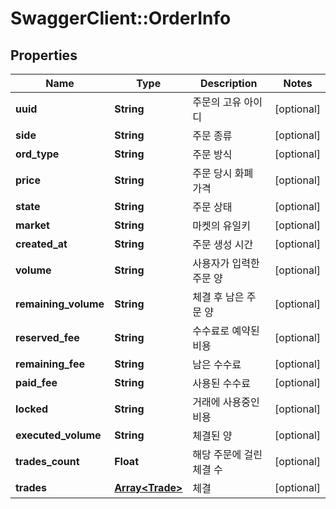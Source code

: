 # SwaggerClient::OrderInfo

## Properties
Name | Type | Description | Notes
------------ | ------------- | ------------- | -------------
**uuid** | **String** | 주문의 고유 아이디 | [optional] 
**side** | **String** | 주문 종류 | [optional] 
**ord_type** | **String** | 주문 방식 | [optional] 
**price** | **String** | 주문 당시 화폐 가격 | [optional] 
**state** | **String** | 주문 상태 | [optional] 
**market** | **String** | 마켓의 유일키 | [optional] 
**created_at** | **String** | 주문 생성 시간 | [optional] 
**volume** | **String** | 사용자가 입력한 주문 양 | [optional] 
**remaining_volume** | **String** | 체결 후 남은 주문 양 | [optional] 
**reserved_fee** | **String** | 수수료로 예약된 비용 | [optional] 
**remaining_fee** | **String** | 남은 수수료 | [optional] 
**paid_fee** | **String** | 사용된 수수료 | [optional] 
**locked** | **String** | 거래에 사용중인 비용 | [optional] 
**executed_volume** | **String** | 체결된 양 | [optional] 
**trades_count** | **Float** | 해당 주문에 걸린 체결 수 | [optional] 
**trades** | [**Array&lt;Trade&gt;**](Trade.md) | 체결 | [optional] 



